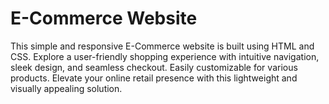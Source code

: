 # E-Commerce Website

This simple and responsive E-Commerce website is built using HTML and CSS. Explore a user-friendly shopping experience with intuitive navigation, sleek design, and seamless checkout. Easily customizable for various products. Elevate your online retail presence with this lightweight and visually appealing solution.
